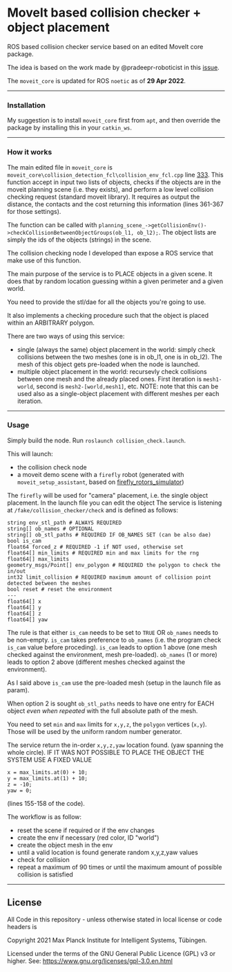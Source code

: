 # MoveIt based collision checker + object placement

ROS based collision checker service based on an edited MoveIt core package. 

The idea is based on the work made by @pradeepr-roboticist in this [issue](https://github.com/ros-planning/moveit/issues/2097).

The `moveit_core` is updated for ROS `noetic` as of **29 Apr 2022**.

_______
### Installation

My suggestion is to install `moveit_core` first from `apt`, and then override the package by installing this in your `catkin_ws`.

_______
### How it works

The main edited file in `moveit_core` is `moveit_core\collision_detection_fcl\collision_env_fcl.cpp` line [333](https://github.com/eliabntt/moveit_based_collision_checker_and_placement/blob/main/moveit_core/collision_detection_fcl/src/collision_env_fcl.cpp#L333).
This function accept in input two lists of objects, checks if the objects are in the moveit planning scene (i.e. they exists), and perform a low level collision checking request (standard moveit library).
It requires as output the distance, the contacts and the cost returning this information (lines 361-367 for those settings).

The function can be called with `planning_scene_->getCollisionEnv()->checkCollisionBetweenObjectGroups(ob_l1, ob_l2);`.
The object lists are simply the ids of the objects (strings) in the scene.

The collision checking node I developed than expose a ROS service that make use of this function.

The main purpose of the service is to PLACE objects in a given scene. It does that by random location guessing within a given perimeter and a given world.

You need to provide the stl/dae for all the objects you're going to use.

It also implements a checking procedure such that the object is placed within an ARBITRARY polygon.

There are two ways of using this service:
- single (always the same) object placement in the world: simply check collisions between the two meshes (one is in ob_l1, one is in ob_l2). The mesh of this object gets pre-loaded when the node is launched.
- multiple object placement in the world: recursevly check collisions between one mesh and the already placed ones. First iteration is `mesh1-world`, second is `mesh2-[world,mesh1]`, etc. NOTE: note that this can be used also as a single-object placement with different meshes per each iteration.

_________
### Usage

Simply build the node.
Run `roslaunch collision_check.launch`.

This will launch:
- the collision check node
- a moveit demo scene with a `firefly` robot (generated with `moveit_setup_assistant`, based on [firefly_rotors_simulator](https://github.com/ethz-asl/rotors_simulator/blob/master/rotors_description/urdf/firefly.xacro))

The `firefly` will be used for "camera" placement, i.e. the single object placement. In the launch file you can edit the object
The service is listening at `/fake/collision_checker/check` and is defined as follows:

```
string env_stl_path # ALWAYS REQUIRED
string[] ob_names # OPTIONAL
string[] ob_stl_paths # REQUIRED IF OB_NAMES SET (can be also dae)
bool is_cam
float64 forced_z # REQUIRED -1 if NOT used, otherwise set
float64[] min_limits # REQUIRED min and max limits for the rng
float64[] max_limits
geometry_msgs/Point[] env_polygon # REQUIRED the polygon to check the in/out
int32 limit_collision # REQUIRED maximum amount of collision point detected between the meshes
bool reset # reset the environment
---
float64[] x
float64[] y
float64[] z
float64[] yaw
```

The rule is that either `is_cam` needs to be set to `TRUE` OR `ob_names` needs to be non-empty.
`is_cam` takes preference to `ob_names` (i.e. the program check `is_cam` value before proceding).
`is_cam` leads to option 1 above (one mesh checked against the environment, mesh pre-loaded).
`ob_names` (1 or more) leads to option 2 above (different meshes checked against the environment).

As I said above `is_cam` use the pre-loaded mesh (setup in the launch file as param).

When option 2 is sought `ob_stl_paths` needs to have one entry for EACH object *even when repeated* with the full absolute path of the mesh.

You need to set `min` and `max` limits for `x,y,z`, the `polygon` vertices (`x,y`). Those will be used by the uniform random number generator.

The service return the in-order `x,y,z,yaw` location found. (yaw spanning the whole circle).
IF IT WAS NOT POSSIBLE TO PLACE THE OBJECT THE SYSTEM USE A FIXED VALUE
```
x = max_limits.at(0) + 10;
y = max_limits.at(1) + 10;
z = -10;
yaw = 0;
```
(lines 155-158 of the code).



The workflow is as follow:
- reset the scene if required or if the env changes
- create the env if necessary (red color, ID "world")
- create the object mesh in the env
- until a valid location is found generate random x,y,z,yaw values
- check for collision
- repeat a maximum of 90 times or until the maximum amount of possible collision is satisfied

___________
## License

All Code in this repository - unless otherwise stated in local license or code headers is

Copyright 2021 Max Planck Institute for Intelligent Systems, Tübingen.

Licensed under the terms of the GNU General Public Licence (GPL) v3 or higher. See: https://www.gnu.org/licenses/gpl-3.0.en.html
